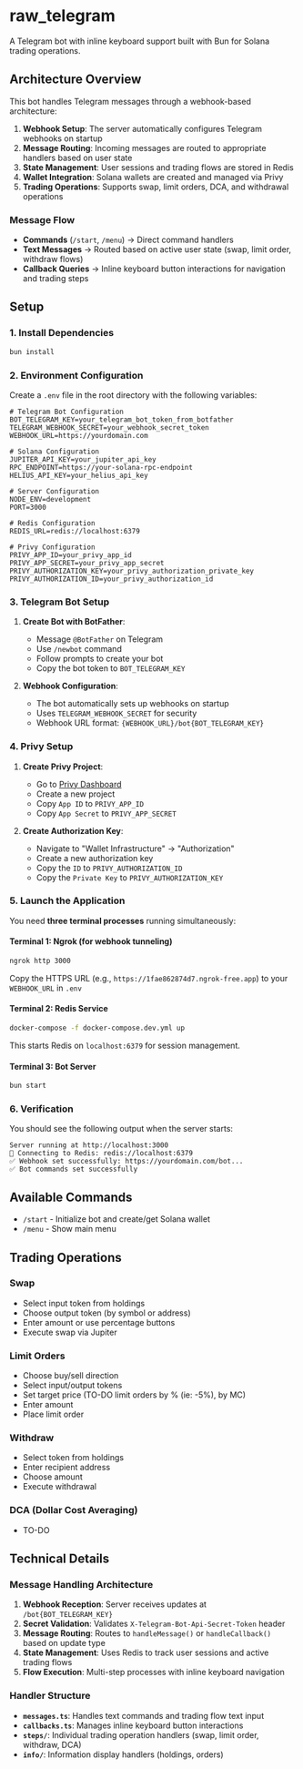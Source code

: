 # raw_telegram

A Telegram bot with inline keyboard support built with Bun for Solana trading operations.

## Architecture Overview

This bot handles Telegram messages through a webhook-based architecture:

1. **Webhook Setup**: The server automatically configures Telegram webhooks on startup
2. **Message Routing**: Incoming messages are routed to appropriate handlers based on user state
3. **State Management**: User sessions and trading flows are stored in Redis
4. **Wallet Integration**: Solana wallets are created and managed via Privy
5. **Trading Operations**: Supports swap, limit orders, DCA, and withdrawal operations

### Message Flow

- **Commands** (`/start`, `/menu`) → Direct command handlers
- **Text Messages** → Routed based on active user state (swap, limit order, withdraw flows)
- **Callback Queries** → Inline keyboard button interactions for navigation and trading steps

## Setup

### 1. Install Dependencies

```bash
bun install
```

### 2. Environment Configuration

Create a `.env` file in the root directory with the following variables:

```env
# Telegram Bot Configuration
BOT_TELEGRAM_KEY=your_telegram_bot_token_from_botfather
TELEGRAM_WEBHOOK_SECRET=your_webhook_secret_token
WEBHOOK_URL=https://yourdomain.com

# Solana Configuration
JUPITER_API_KEY=your_jupiter_api_key
RPC_ENDPOINT=https://your-solana-rpc-endpoint
HELIUS_API_KEY=your_helius_api_key

# Server Configuration
NODE_ENV=development
PORT=3000

# Redis Configuration
REDIS_URL=redis://localhost:6379

# Privy Configuration
PRIVY_APP_ID=your_privy_app_id
PRIVY_APP_SECRET=your_privy_app_secret
PRIVY_AUTHORIZATION_KEY=your_privy_authorization_private_key
PRIVY_AUTHORIZATION_ID=your_privy_authorization_id
```

### 3. Telegram Bot Setup

1. **Create Bot with BotFather**:
   - Message `@BotFather` on Telegram
   - Use `/newbot` command
   - Follow prompts to create your bot
   - Copy the bot token to `BOT_TELEGRAM_KEY`

2. **Webhook Configuration**:
   - The bot automatically sets up webhooks on startup
   - Uses `TELEGRAM_WEBHOOK_SECRET` for security
   - Webhook URL format: `{WEBHOOK_URL}/bot{BOT_TELEGRAM_KEY}`

### 4. Privy Setup

1. **Create Privy Project**:
   - Go to [Privy Dashboard](https://dashboard.privy.io/)
   - Create a new project
   - Copy `App ID` to `PRIVY_APP_ID`
   - Copy `App Secret` to `PRIVY_APP_SECRET`

2. **Create Authorization Key**:
   - Navigate to "Wallet Infrastructure" → "Authorization"
   - Create a new authorization key
   - Copy the `ID` to `PRIVY_AUTHORIZATION_ID`
   - Copy the `Private Key` to `PRIVY_AUTHORIZATION_KEY`

### 5. Launch the Application

You need **three terminal processes** running simultaneously:

#### Terminal 1: Ngrok (for webhook tunneling)
```bash
ngrok http 3000
```
Copy the HTTPS URL (e.g., `https://1fae862874d7.ngrok-free.app`) to your `WEBHOOK_URL` in `.env`

#### Terminal 2: Redis Service
```bash
docker-compose -f docker-compose.dev.yml up
```
This starts Redis on `localhost:6379` for session management.

#### Terminal 3: Bot Server
```bash
bun start
```

### 6. Verification

You should see the following output when the server starts:

```
Server running at http://localhost:3000
📡 Connecting to Redis: redis://localhost:6379
✅ Webhook set successfully: https://yourdomain.com/bot...
✅ Bot commands set successfully
```

## Available Commands

- `/start` - Initialize bot and create/get Solana wallet
- `/menu` - Show main menu


## Trading Operations

### Swap
- Select input token from holdings
- Choose output token (by symbol or address)
- Enter amount or use percentage buttons
- Execute swap via Jupiter

### Limit Orders
- Choose buy/sell direction
- Select input/output tokens
- Set target price (TO-DO limit orders by % (ie: -5%), by MC)
- Enter amount
- Place limit order

### Withdraw
- Select token from holdings
- Enter recipient address
- Choose amount
- Execute withdrawal

### DCA (Dollar Cost Averaging)
- TO-DO

## Technical Details

### Message Handling Architecture

1. **Webhook Reception**: Server receives updates at `/bot{BOT_TELEGRAM_KEY}`
2. **Secret Validation**: Validates `X-Telegram-Bot-Api-Secret-Token` header
3. **Message Routing**: Routes to `handleMessage()` or `handleCallback()` based on update type
4. **State Management**: Uses Redis to track user sessions and active trading flows
5. **Flow Execution**: Multi-step processes with inline keyboard navigation

### Handler Structure

- **`messages.ts`**: Handles text commands and trading flow text input
- **`callbacks.ts`**: Manages inline keyboard button interactions
- **`steps/`**: Individual trading operation handlers (swap, limit order, withdraw, DCA)
- **`info/`**: Information display handlers (holdings, orders)